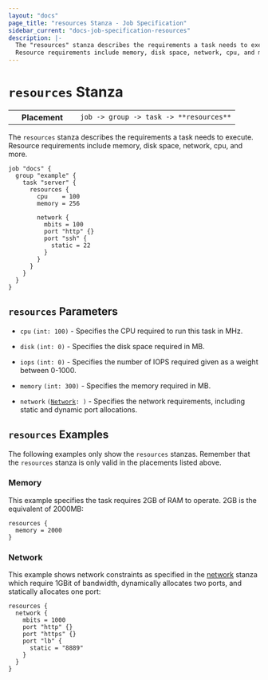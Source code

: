 ```yaml
---
layout: "docs"
page_title: "resources Stanza - Job Specification"
sidebar_current: "docs-job-specification-resources"
description: |-
  The "resources" stanza describes the requirements a task needs to execute.
  Resource requirements include memory, disk space, network, cpu, and more.
---
```


# `resources` Stanza

<table class="table table-bordered table-striped">
  <tr>
    <th width="120">Placement</th>
    <td>
      <code>job -> group -> task -> **resources**</code>
    </td>
  </tr>
</table>

The `resources` stanza describes the requirements a task needs to execute.
Resource requirements include memory, disk space, network, cpu, and more.

```hcl
job "docs" {
  group "example" {
    task "server" {
      resources {
        cpu    = 100
        memory = 256

        network {
          mbits = 100
          port "http" {}
          port "ssh" {
            static = 22
          }
        }
      }
    }
  }
}
```

## `resources` Parameters

- `cpu` `(int: 100)` - Specifies the CPU required to run this task in MHz.

- `disk` `(int: 0)` - Specifies the disk space required in MB.

- `iops` `(int: 0)` - Specifies the number of IOPS required given as a weight
  between 0-1000.

- `memory` `(int: 300)` - Specifies the memory required in MB.

- `network` <code>([Network][]: <required>)</code> - Specifies the network
  requirements, including static and dynamic port allocations.

## `resources` Examples

The following examples only show the `resources` stanzas. Remember that the
`resources` stanza is only valid in the placements listed above.

### Memory

This example specifies the task requires 2GB of RAM to operate. 2GB is the
equivalent of 2000MB:

```hcl
resources {
  memory = 2000
}
```

### Network

This example shows network constraints as specified in the [network][] stanza
which require 1GBit of bandwidth, dynamically allocates two ports, and
statically allocates one port:

```hcl
resources {
  network {
    mbits = 1000
    port "http" {}
    port "https" {}
    port "lb" {
      static = "8889"
    }
  }
}
```

[network]: /docs/job-specification/network.html "Nomad network Job Specification"
